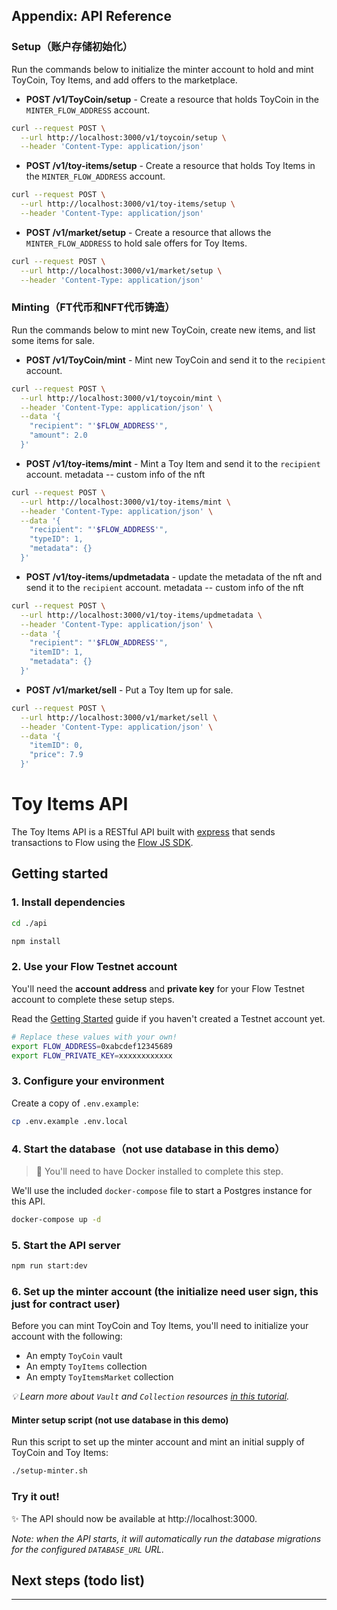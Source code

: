 ## Appendix: API Reference

### Setup（账户存储初始化）

Run the commands below to initialize the minter account to hold and mint ToyCoin,
Toy Items, and add offers to the marketplace.

- **POST /v1/ToyCoin/setup** - Create a resource that holds ToyCoin in the `MINTER_FLOW_ADDRESS` account.

```sh
curl --request POST \
  --url http://localhost:3000/v1/toycoin/setup \
  --header 'Content-Type: application/json'
```

- **POST /v1/toy-items/setup** - Create a resource that holds Toy Items in the `MINTER_FLOW_ADDRESS` account.

```sh
curl --request POST \
  --url http://localhost:3000/v1/toy-items/setup \
  --header 'Content-Type: application/json'
```

- **POST /v1/market/setup** - Create a resource that allows the `MINTER_FLOW_ADDRESS` to hold sale offers for Toy Items.

```sh
curl --request POST \
  --url http://localhost:3000/v1/market/setup \
  --header 'Content-Type: application/json'
```

### Minting（FT代币和NFT代币铸造）

Run the commands below to mint new ToyCoin, create new items,
and list some items for sale.

- **POST /v1/ToyCoin/mint** - Mint new ToyCoin
  and send it to the `recipient` account.

```sh
curl --request POST \
  --url http://localhost:3000/v1/toycoin/mint \
  --header 'Content-Type: application/json' \
  --data '{
    "recipient": "'$FLOW_ADDRESS'",
    "amount": 2.0
  }'
```

- **POST /v1/toy-items/mint** - Mint a Toy Item
  and send it to the `recipient` account.
  metadata -- custom info of the nft

```sh
curl --request POST \
  --url http://localhost:3000/v1/toy-items/mint \
  --header 'Content-Type: application/json' \
  --data '{
    "recipient": "'$FLOW_ADDRESS'",
    "typeID": 1,
    "metadata": {}
  }'
```

- **POST /v1/toy-items/updmetadata** - update the metadata of the nft
  and send it to the `recipient` account.
  metadata -- custom info of the nft

```sh
curl --request POST \
  --url http://localhost:3000/v1/toy-items/updmetadata \
  --header 'Content-Type: application/json' \
  --data '{
    "recipient": "'$FLOW_ADDRESS'",
    "itemID": 1,
    "metadata": {}
  }'
```

- **POST /v1/market/sell** - Put a Toy Item up for sale.

```sh
curl --request POST \
  --url http://localhost:3000/v1/market/sell \
  --header 'Content-Type: application/json' \
  --data '{
    "itemID": 0,
    "price": 7.9
  }'
```

# Toy Items API

The Toy Items API is a RESTful API built with [express](https://expressjs.com/) that sends transactions to Flow using the [Flow JS SDK](https://github.com/onflow/flow-js-sdk/).

## Getting started

### 1. Install dependencies

```sh
cd ./api

npm install
```

### 2. Use your Flow Testnet account

You'll need the **account address** and
**private key** for your Flow Testnet account to complete these setup steps.

Read the [Getting Started](https://github.com/onflow/toy-items#-get-started)
guide if you haven't created a Testnet account yet.

```sh
# Replace these values with your own!
export FLOW_ADDRESS=0xabcdef12345689
export FLOW_PRIVATE_KEY=xxxxxxxxxxxx
```

### 3. Configure your environment

Create a copy of `.env.example`:

```sh
cp .env.example .env.local
```

### 4. Start the database（not use database in this demo）

> 🚧 You'll need to have Docker installed to complete this step.

We'll use the included `docker-compose` file to start a Postgres instance for this API.

```sh
docker-compose up -d
```

### 5. Start the API server

```sh
npm run start:dev
```

### 6. Set up the minter account (the initialize need user sign, this just for contract user)

Before you can mint ToyCoin and Toy Items,
you'll need to initialize your account with the following:

- An empty `ToyCoin` vault
- An empty `ToyItems` collection
- An empty `ToyItemsMarket` collection

_💡 Learn more about `Vault` and `Collection` resources [in this tutorial](https://docs.onflow.org/cadence/tutorial/01-first-steps/)._

#### Minter setup script (not use database in this demo)

Run this script to set up the minter account and mint an initial supply of ToyCoin and Toy Items:


```sh
./setup-minter.sh
```

### Try it out!

✨ The API should now be available at http://localhost:3000.

_Note: when the API starts,
it will automatically run the database migrations for the configured `DATABASE_URL` URL._

## Next steps (todo list)

---
